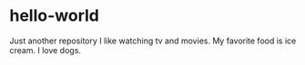 # hello-world
Just another repository 
I like watching tv and movies.
My favorite food is ice cream. 
I love dogs. 
